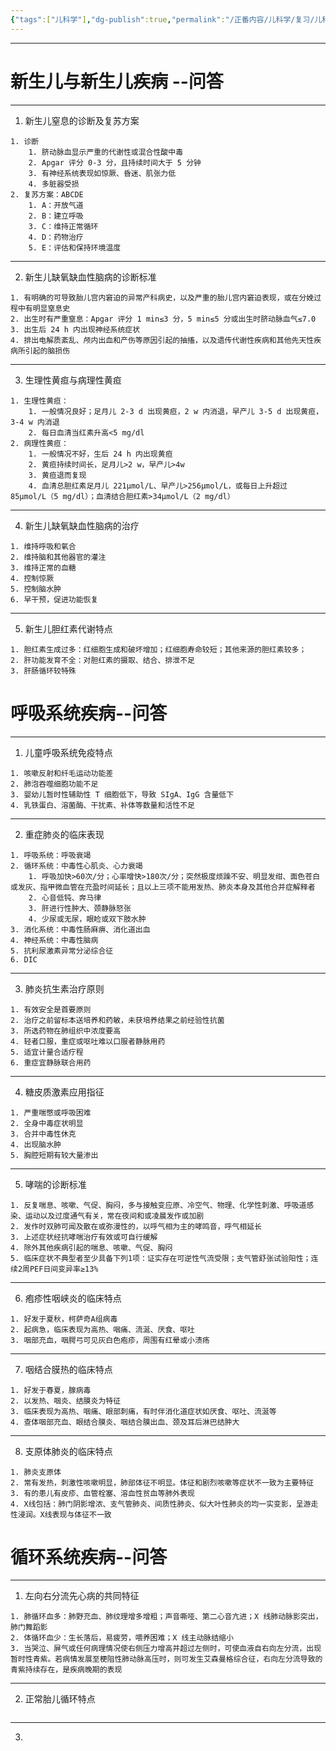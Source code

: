 ```yaml
---
{"tags":["儿科学"],"dg-publish":true,"permalink":"/正番内容/儿科学/复习/儿科简答题/","dgPassFrontmatter":true}
---
```


---
# 新生儿与新生儿疾病 --问答
---
1. 新生儿窒息的诊断及复苏方案
```ad-hibox
1. 诊断
	1. 脐动脉血显示严重的代谢性或混合性酸中毒
	2. Apgar 评分 0-3 分，且持续时间大于 5 分钟
	3. 有神经系统表现如惊厥、昏迷、肌张力低
	4. 多脏器受损
2. 复苏方案：ABCDE
	1. A：开放气道
	2. B：建立呼吸
	3. C：维持正常循环
	4. D：药物治疗
	5. E：评估和保持环境温度
```
---
2. 新生儿缺氧缺血性脑病的诊断标准
```ad-hibox
1. 有明确的可导致胎儿宫内窘迫的异常产科病史，以及严重的胎儿宫内窘迫表现，或在分娩过程中有明显窒息史
2. 出生时有严重窒息：Apgar 评分 1 min≤3 分，5 min≤5 分或出生时脐动脉血气≤7.0
3. 出生后 24 h 内出现神经系统症状
4. 排出电解质紊乱、颅内出血和产伤等原因引起的抽搐，以及遗传代谢性疾病和其他先天性疾病所引起的脑损伤
```
---
3. 生理性黄疸与病理性黄疸
```ad-hibox
1. 生理性黄疸：
	1. 一般情况良好；足月儿 2-3 d 出现黄疸，2 w 内消退，早产儿 3-5 d 出现黄疸，3-4 w 内消退
	2. 每日血清当红素升高<5 mg/dl
2. 病理性黄疸：
	1. 一般情况不好，生后 24 h 内出现黄疸
	2. 黄疸持续时间长，足月儿>2 w，早产儿>4w
	3. 黄疸退而复现
	4. 血清总胆红素足月儿 221μmol/L、早产儿>256μmol/L，或每日上升超过 85μmol/L（5 mg/dl）；血清结合胆红素>34μmol/L（2 mg/dl）
```
---
4. 新生儿缺氧缺血性脑病的治疗
```ad-hibox
1. 维持呼吸和氧合
2. 维持脑和其他器官的灌注
3. 维持正常的血糖
4. 控制惊厥
5. 控制脑水肿
6. 早干预，促进功能恢复
```
---
5. 新生儿胆红素代谢特点
```ad-hibox
1. 胆红素生成过多：红细胞生成和破坏增加；红细胞寿命较短；其他来源的胆红素较多；
2. 肝功能发育不全：对胆红素的摄取、结合、排泄不足
3. 肝肠循环较特殊
```
# 呼吸系统疾病--问答
---
1. 儿童呼吸系统免疫特点
```ad-hibox
1. 咳嗽反射和纤毛运动功能差
2. 肺泡吞噬细胞功能不足
3. 婴幼儿暂时性辅助性 T 细胞低下，导致 SIgA、IgG 含量低下
4. 乳铁蛋白、溶菌酶、干扰素、补体等数量和活性不足
```
---
2. 重症肺炎的临床表现
```ad-hibox
1. 呼吸系统：呼吸衰竭
2. 循环系统：中毒性心肌炎、心力衰竭
	1. 呼吸加快>60次/分；心率增快>180次/分；突然极度烦躁不安、明显发绀、面色苍白或发灰、指甲微血管在充盈时间延长；且以上三项不能用发热、肺炎本身及其他合并症解释者
	2. 心音低钝、奔马律
	3. 肝进行性肿大、颈静脉怒张
	4. 少尿或无尿，眼睑或双下肢水肿
3. 消化系统：中毒性肠麻痹、消化道出血
4. 神经系统：中毒性脑病
5. 抗利尿激素异常分泌综合征
6. DIC
```
---
3. 肺炎抗生素治疗原则
```ad-hibox
1. 有效安全是首要原则
2. 治疗之前留标本送培养和药敏，未获培养结果之前经验性抗菌
3. 所选药物在肺组织中浓度要高
4. 轻者口服，重症或呕吐难以口服者静脉用药
5. 适宜计量合适疗程
6. 重症宜静脉联合用药
```
---
4. 糖皮质激素应用指征
```ad-hibox
1. 严重喘憋或呼吸困难
2. 全身中毒症状明显
3. 合并中毒性休克
4. 出现脑水肿
5. 胸腔短期有较大量渗出
```
---
5. 哮喘的诊断标准
```ad-hibox
1. 反复喘息、咳嗽、气促、胸闷，多与接触变应原、冷空气、物理、化学性刺激、呼吸道感染、运动以及过度通气有关，常在夜间和或凌晨发作或加剧
2. 发作时双肺可闻及散在或弥漫性的，以呼气相为主的哮鸣音，呼气相延长
3. 上述症状经抗哮喘治疗有效或可自行缓解
4. 除外其他疾病引起的喘息、咳嗽、气促、胸闷
5. 临床症状不典型者至少具备下列1项：证实存在可逆性气流受限；支气管舒张试验阳性；连续2周PEF日间变异率≥13%
```
---
6. 疱疹性咽峡炎的临床特点
```ad-hibox
1. 好发于夏秋，柯萨奇A组病毒
2. 起病急，临床表现为高热、咽痛、流涎、厌食、呕吐
3. 咽部充血，咽腭弓可见灰白色疱疹，周围有红晕或小溃疡
```
---
7. 咽结合膜热的临床特点
```ad-hibox
1. 好发于春夏，腺病毒
2. 以发热、咽炎、结膜炎为特征
3. 临床表现为高热、咽痛、眼部刺痛，有时伴消化道症状如厌食、呕吐、流涎等
4. 查体咽部充血、眼结合膜炎、咽结合膜出血、颈及耳后淋巴结肿大
```
---
8. 支原体肺炎的临床特点
```ad-hibox
1. 肺炎支原体
2. 常有发热，刺激性咳嗽明显，肺部体征不明显。体征和剧烈咳嗽等症状不一致为主要特征
3. 有的患儿有皮疹、血管栓塞、溶血性贫血等肺外表现
4. X线包括：肺门阴影增浓、支气管肺炎、间质性肺炎、似大叶性肺炎的均一实变影，呈游走性浸润。X线表现与体征不一致
```
# 循环系统疾病--问答
---
1. 左向右分流先心病的共同特征
```ad-hibox
1. 肺循环血多：肺野充血、肺纹理增多增粗；声音嘶哑、第二心音亢进；X 线肺动脉影突出，肺门舞蹈影
2. 体循环血少：生长落后，易疲劳，喂养困难；X 线主动脉结缩小
3. 当哭泣、屏气或任何病理情况使右侧压力增高并超过左侧时，可使血液自右向左分流，出现暂时性青紫。若病情发展至梗阻性肺动脉高压时，则可发生艾森曼格综合征，右向左分流导致的青紫持续存在，是疾病晚期的表现
```
---
2. 正常胎儿循环特点
```ad-hibox

```
---
3. 